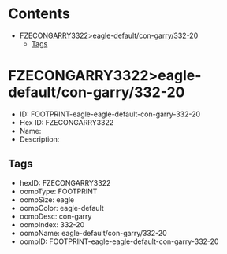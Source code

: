 



Contents
========

* [FZECONGARRY3322>eagle-default/con-garry/332-20](#fzecongarry3322eagle-defaultcon-garry332-20)
	* [Tags](#tags)

# FZECONGARRY3322>eagle-default/con-garry/332-20

- ID: FOOTPRINT-eagle-eagle-default-con-garry-332-20
- Hex ID: FZECONGARRY3322
- Name: 
- Description: 

## Tags

- hexID: FZECONGARRY3322
- oompType: FOOTPRINT
- oompSize: eagle
- oompColor: eagle-default
- oompDesc: con-garry
- oompIndex: 332-20
- oompName: eagle-default/con-garry/332-20
- oompID: FOOTPRINT-eagle-eagle-default-con-garry-332-20
